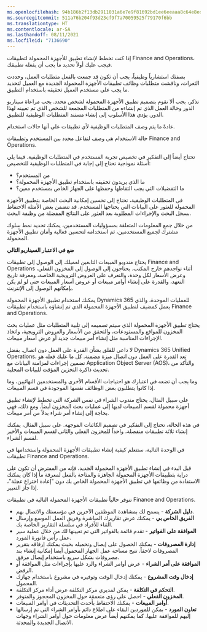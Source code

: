 ```yaml
---
ms.openlocfilehash: 94b186b2f13db2911031a6e7e9f81692bd1ee6eeaaa8c64e8ed560a1ab71c2f2
ms.sourcegitcommit: 511a76b204f93d23cf9f7a70059525f79170f6bb
ms.translationtype: HT
ms.contentlocale: ar-SA
ms.lasthandoff: 08/11/2021
ms.locfileid: "7136690"
---
```

إذا كنت تخطط لإنشاء تطبيق للأجهزة المحمولة لتطبيقات Finance and Operations، فيجب عليك أولاً تحديد ما يجب أن يفعله تطبيقك.
 
بصفتك استشارياً وظيفياً، يجب أن تكون قد جمعت بالفعل متطلبات العمل، وحددت الثغرات، وناقشت متطلبات وظائف تطبيقات الأجهزة المحمولة الجديدة مع العميل لتحديد ما يجب على مستخدم العميل تحقيقه باستخدام التطبيق.

تذكر، يجب ألا تقوم بتصميم تطبيق الأجهزة المحمولة لشخص محدد. يجب مراعاة سيناريو الدور وحالة العمل الذي تم إنشاءه من المتطلبات المجمعة للشخص الذي تم تعيينه لهذا الدور. يؤدي هذا الأسلوب إلى إنشاء مستند المتطلبات الوظيفية للتطبيق.

عادةً ما يتم وصف المتطلبات الوظيفية لأي تطبيقات على أنها حالات استخدام. 

حالة الاستخدام هي وصف لتفاعل محدد بين المستخدم وتطبيقات Finance and Operations.

تحتاج أيضاً إلى التفكير في تخصيص تجربة المستخدم في المتطلبات الوظيفية. فيما يلي أسئلة نموذجية تحتاج إلى إجابة في المتطلبات الوظيفية للتخصيص:

- من المستخدم؟
- ما الذي يريدون تحقيقه باستخدام تطبيق الأجهزة المحمولة؟
- ما التفضيلات التي يجب التقاطها وحفظها على الجهاز الخاص بمستخدم معين؟

في المتطلبات الوظيفية، تحتاج إلى تحسين إمكانية البحث الخاصة بتطبيق الأجهزة المحمولة للعثور على البيانات التي يحتاجها المستخدم. قد تتضمن بعض الأمثلة الاحتفاظ بسجل البحث والإجراءات المطلوبة بعد العثور على النتائج المفضلة من وظيفة البحث.

من خلال جمع المعلومات المتعلقة بمسؤوليات المستخدمين، يمكنك تحديد نمط سلوك مشترك لجميع المستخدمين، ثم استخدامه لتحسين فعالية وأمان تطبيق الأجهزة المحمولة. 

**ضع في الاعتبار السيناريو التالي**

يحتاج مندوبو المبيعات التابعين لعميلك إلى الوصول إلى تطبيقات Finance and Operations أثناء تواجدهم خارج المكتب. يحتاجون إلى الوصول إلى المخزون الفعلي، وعرض الأسعار لكل وحدة، والتعرف على العروض الترويجية الخاصة، ومعرفة تاريخ التعهد، والقدرة على إنشاء أوامر مبيعات أو عروض أسعار المبيعات حتى لو لم يكن بإمكانهم الوصول إلى الإنترنت.

يمكنك استخدام تطبيق الأجهزة المحمولة Dynamics 365 للعمليات الموحدة، والذي يعمل كمضيف لتطبيق الأجهزة المحمولة الذي تم إنشاؤه باستخدام تطبيقات Finance and Operations.

يحتاج تطبيق الأجهزة المحمولة الذي سيتم تصميمه إلى تلبية المتطلبات مثل عمليات بحث المخزون للمواقع والمستودعات، والتحقق من الأسعار والعروض الترويجية، واتخاذ الإجراءات المناسبة مثل إنشاء أمر مبيعات جديد أو عرض أسعار مبيعات.

لا داعي للقلق بشأن القدرة على العمل دون اتصال. بفضل Dynamics 365 Unified Operations، تعد القدرة على العمل دون اتصال ميزة مضمنة. كل ما عليك فعله هو تضمين إجراءات لمزامنة البيانات مع Application Object Server‏ (AOS)، والتأكد من تحديث ذاكرة التخزين المؤقت للبيانات المحلية.     

وما يجب أن تضعه في اعتبارك هو احتياجات الأقسام الأخرى والمستخدمين النهائيين، وما إذا كانوا يتطلبون بعض الوظائف نفسها الموجودة في قسم المبيعات.

على سبيل المثال، يحتاج مندوب الشراء في نفس الشركة التي تخطط لإنشاء تطبيق أجهزة محمولة لقسم المبيعات لديها إلى عمليات بحث المخزون أيضاً. ومع ذلك، فهي بحاجة إلى إنشاء أمر شراء بدلاً من أمر مبيعات.

في هذه الحالة، تحتاج إلى التفكير في تصميم الكائنات الموجهة. على سبيل المثال، يمكنك إنشاء ثلاثة تطبيقات منفصلة، واحداً للمخزون الفعلي والثاني لقسم المبيعات والأخير لقسم الشراء.

في الوحدة التالية، ستتعلم كيفية إنشاء تطبيقات الأجهزة المحمولة واستخدامها في تطبيقات Finance and Operations.

قبل البدء في إنشاء تطبيق الأجهزة المحمولة الجديد، فإنه من المفترض أن تكون على دراية بتطبيقات الأجهزة المحمولة الجاهزة والمتاحة بالفعل لمعرفة ما إذا كان يمكنك الاستفادة من وظائفها في تطبيق الأجهزة المحمولة الخاص بك دون "إعادة اختراع عجلة"، إذا جاز التعبير.

تتوفر حالياً تطبيقات الأجهزة المحمولة التالية في تطبيقات Finance and Operations.

- **دليل الشركة** - يسمح لك بمشاهدة الموظفين الآخرين في مؤسستك والاتصال بهم.
- **الفريق الخاص بي** - يمكنك عرض تقاريرك المباشرة وفريق العمل الموسع وإرسال الثناء للأفراد في سلسلة التقارير الخاصة بك.
- **الموافقة على الفواتير** - تقدم قائمة بالفواتير التي تم تعيينها لك من خلال عملية سير عمل رأس فاتورة المورد.
- **إدارة المصروفات** - يمكنك الحصول على إيصال وتحميله بحيث يمكنك إرفاقه بتقرير المصروفات لاحقاً. تتيح مساحة عمل الجهاز المحمول أيضا إمكانية إنشاء بند مصروفات بشكل سريع باستخدام إيصال مرفق.
- **الموافقة على أمر الشراء** - عرض أوامر الشراء والرد عليها بإجراءات مثل الموافقة أو الرفض.
- **إدخال وقت المشروع** - يمكنك إدخال الوقت وتوفيره في مشروع باستخدام جهازك المحمول.
- **التحكم في التكلفة** - يمكن لمديري مركز التكلفة عرض أداء مركز التكلفة.
- **المخزون الفعلي** - احصل على رؤى متعمقة حول المخزون المحجوز والمتوفر.
- **أوامر المبيعات** - يمكنك الاحتفاظ بأحدث التحديثات في أوامر المبيعات.
- **تعاون المورد** - يمكن للموردين البقاء على اطلاع دائم بأوامر الشراء التي تم إرسالها إليهم للموافقة عليها. كما يمكنهم أيضاً عرض معلومات حول أوامر الشراء وجهات الاتصال الجديدة والمحدثة.


